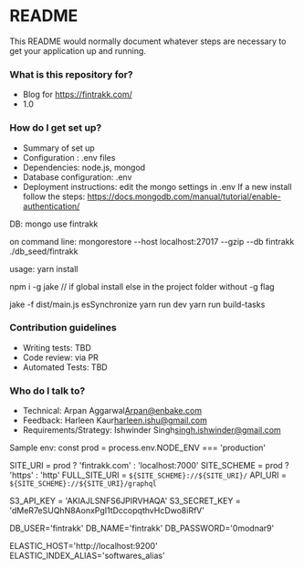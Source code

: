 # README

This README would normally document whatever steps are necessary to get your application up and running.

### What is this repository for?

- Blog for https://fintrakk.com/
- 1.0

### How do I get set up?

- Summary of set up
- Configuration : .env files
- Dependencies: node.js, mongod
- Database configuration: .env
- Deployment instructions:
  edit the mongo settings in .env
  If a new install follow the steps: https://docs.mongodb.com/manual/tutorial/enable-authentication/

DB:
mongo
use fintrakk

on command line:
mongorestore --host localhost:27017 --gzip --db fintrakk ./db_seed/fintrakk

usage:
yarn install

npm i -g jake // if global install else in the project folder without -g flag

jake -f dist/main.js esSynchronize
yarn run dev
yarn run build-tasks

### Contribution guidelines

- Writing tests: TBD
- Code review: via PR
- Automated Tests: TBD

### Who do I talk to?

- Technical: Arpan Aggarwal<Arpan@enbake.com>
- Feedback: Harleen Kaur<harleen.ishu@gmail.com>
- Requirements/Strategy: Ishwinder Singh<singh.ishwinder@gmail.com>

Sample env:
const prod = process.env.NODE_ENV === 'production'

SITE_URI = prod ? 'fintrakk.com' : 'localhost:7000'
SITE_SCHEME = prod ? 'https' : 'http'
FULL_SITE_URI = `${SITE_SCHEME}://${SITE_URI}/`
API_URI = `${SITE_SCHEME}://${SITE_URI}/graphql`

S3_API_KEY = 'AKIAJLSNFS6JPIRVHAQA'
S3_SECRET_KEY = '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'

DB_USER='fintrakk'
DB_NAME='fintrakk'
DB_PASSWORD='0modnar9'

ELASTIC_HOST='http://localhost:9200'
ELASTIC_INDEX_ALIAS='softwares_alias'
